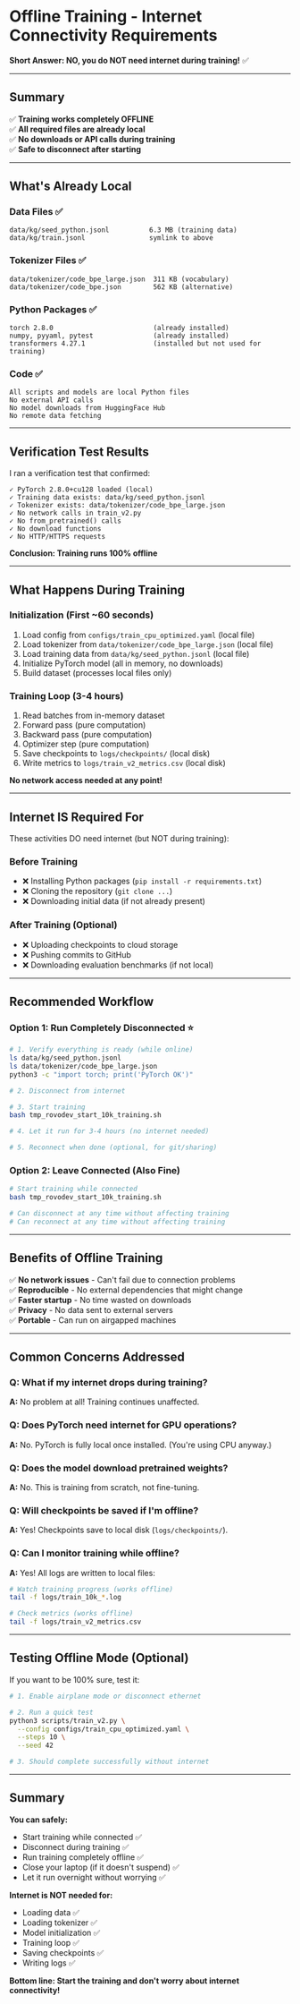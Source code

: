 # Offline Training - Internet Connectivity Requirements

**Short Answer: NO, you do NOT need internet during training!** ✅

---

## Summary

✅ **Training works completely OFFLINE**  
✅ **All required files are already local**  
✅ **No downloads or API calls during training**  
✅ **Safe to disconnect after starting**  

---

## What's Already Local

### Data Files ✅
```
data/kg/seed_python.jsonl          6.3 MB (training data)
data/kg/train.jsonl                symlink to above
```

### Tokenizer Files ✅
```
data/tokenizer/code_bpe_large.json  311 KB (vocabulary)
data/tokenizer/code_bpe.json        562 KB (alternative)
```

### Python Packages ✅
```
torch 2.8.0                         (already installed)
numpy, pyyaml, pytest               (already installed)
transformers 4.27.1                 (installed but not used for training)
```

### Code ✅
```
All scripts and models are local Python files
No external API calls
No model downloads from HuggingFace Hub
No remote data fetching
```

---

## Verification Test Results

I ran a verification test that confirmed:

```
✓ PyTorch 2.8.0+cu128 loaded (local)
✓ Training data exists: data/kg/seed_python.jsonl
✓ Tokenizer exists: data/tokenizer/code_bpe_large.json
✓ No network calls in train_v2.py
✓ No from_pretrained() calls
✓ No download functions
✓ No HTTP/HTTPS requests
```

**Conclusion: Training runs 100% offline**

---

## What Happens During Training

### Initialization (First ~60 seconds)
1. Load config from `configs/train_cpu_optimized.yaml` (local file)
2. Load tokenizer from `data/tokenizer/code_bpe_large.json` (local file)
3. Load training data from `data/kg/seed_python.jsonl` (local file)
4. Initialize PyTorch model (all in memory, no downloads)
5. Build dataset (processes local files only)

### Training Loop (3-4 hours)
1. Read batches from in-memory dataset
2. Forward pass (pure computation)
3. Backward pass (pure computation)
4. Optimizer step (pure computation)
5. Save checkpoints to `logs/checkpoints/` (local disk)
6. Write metrics to `logs/train_v2_metrics.csv` (local disk)

**No network access needed at any point!**

---

## Internet IS Required For

These activities DO need internet (but NOT during training):

### Before Training
- ❌ Installing Python packages (`pip install -r requirements.txt`)
- ❌ Cloning the repository (`git clone ...`)
- ❌ Downloading initial data (if not already present)

### After Training (Optional)
- ❌ Uploading checkpoints to cloud storage
- ❌ Pushing commits to GitHub
- ❌ Downloading evaluation benchmarks (if not local)

---

## Recommended Workflow

### Option 1: Run Completely Disconnected ⭐
```bash
# 1. Verify everything is ready (while online)
ls data/kg/seed_python.jsonl
ls data/tokenizer/code_bpe_large.json
python3 -c "import torch; print('PyTorch OK')"

# 2. Disconnect from internet

# 3. Start training
bash tmp_rovodev_start_10k_training.sh

# 4. Let it run for 3-4 hours (no internet needed)

# 5. Reconnect when done (optional, for git/sharing)
```

### Option 2: Leave Connected (Also Fine)
```bash
# Start training while connected
bash tmp_rovodev_start_10k_training.sh

# Can disconnect at any time without affecting training
# Can reconnect at any time without affecting training
```

---

## Benefits of Offline Training

✅ **No network issues** - Can't fail due to connection problems  
✅ **Reproducible** - No external dependencies that might change  
✅ **Faster startup** - No time wasted on downloads  
✅ **Privacy** - No data sent to external servers  
✅ **Portable** - Can run on airgapped machines  

---

## Common Concerns Addressed

### Q: What if my internet drops during training?
**A:** No problem at all! Training continues unaffected.

### Q: Does PyTorch need internet for GPU operations?
**A:** No. PyTorch is fully local once installed. (You're using CPU anyway.)

### Q: Does the model download pretrained weights?
**A:** No. This is training from scratch, not fine-tuning.

### Q: Will checkpoints be saved if I'm offline?
**A:** Yes! Checkpoints save to local disk (`logs/checkpoints/`).

### Q: Can I monitor training while offline?
**A:** Yes! All logs are written to local files:
```bash
# Watch training progress (works offline)
tail -f logs/train_10k_*.log

# Check metrics (works offline)
tail -f logs/train_v2_metrics.csv
```

---

## Testing Offline Mode (Optional)

If you want to be 100% sure, test it:

```bash
# 1. Enable airplane mode or disconnect ethernet

# 2. Run a quick test
python3 scripts/train_v2.py \
  --config configs/train_cpu_optimized.yaml \
  --steps 10 \
  --seed 42

# 3. Should complete successfully without internet
```

---

## Summary

**You can safely:**
- Start training while connected ✅
- Disconnect during training ✅
- Run training completely offline ✅
- Close your laptop (if it doesn't suspend) ✅
- Let it run overnight without worrying ✅

**Internet is NOT needed for:**
- Loading data ✅
- Loading tokenizer ✅
- Model initialization ✅
- Training loop ✅
- Saving checkpoints ✅
- Writing logs ✅

**Bottom line: Start the training and don't worry about internet connectivity!**

